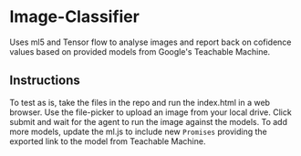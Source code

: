 # Image-Classifier
Uses ml5 and Tensor flow to analyse images and report back on cofidence values based on provided models from Google's Teachable Machine.

## Instructions
To test as is, take the files in the repo and run the index.html in a web browser. Use the file-picker to upload an image from your local drive. Click submit and wait for the agent to run the image against the models. To add more models, update the ml.js to include new `Promises` providing the exported link to the model from Teachable Machine. 

